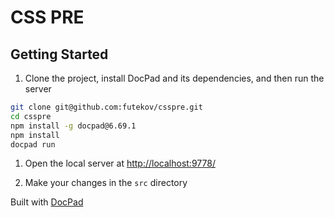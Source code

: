 # CSS PRE


## Getting Started

1. Clone the project, install DocPad and its dependencies, and then run the server

  ```bash
  git clone git@github.com:futekov/csspre.git
  cd csspre
  npm install -g docpad@6.69.1
  npm install
  docpad run
  ```

1. Open the local server at [http://localhost:9778/](http://localhost:9778/)

1. Make your changes in the `src` directory


Built with [DocPad](http://docpad.org)
